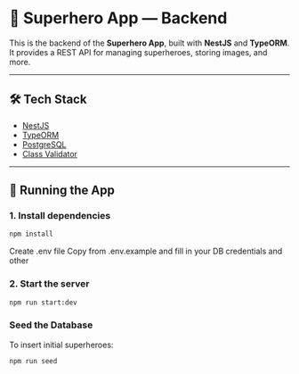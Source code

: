 # 🦸 Superhero App — Backend

This is the backend of the **Superhero App**, built with **NestJS** and **TypeORM**. It provides a REST API for managing superheroes, storing images, and more.

---

## 🛠 Tech Stack

- [NestJS](https://nestjs.com/)
- [TypeORM](https://typeorm.io/)
- [PostgreSQL](https://www.postgresql.org/)
- [Class Validator](https://github.com/typestack/class-validator)

---

## 🚀 Running the App

### 1. Install dependencies

```bash
npm install
```

Create .env file
Copy from .env.example and fill in your DB credentials and other

### 2. Start the server

```bash
npm run start:dev
```

### Seed the Database

To insert initial superheroes:

```bash
npm run seed
```

